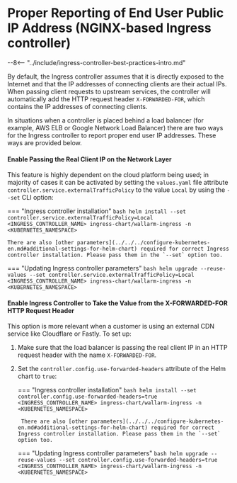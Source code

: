 # Proper Reporting of End User Public IP Address (NGINX-based Ingress controller)

--8<-- "../include/ingress-controller-best-practices-intro.md"

By default, the Ingress controller assumes that it is directly exposed to the Internet and that the IP addresses of connecting clients are their actual IPs. When passing client requests to upstream services, the controller will automatically add the HTTP request header `X-FORWARDED-FOR`, which contains the IP addresses of connecting clients.

In situations when a controller is placed behind a load balancer (for example, AWS ELB or Google Network Load Balancer) there are two ways for the Ingress controller to report proper end user IP addresses. These ways are provided below.

#### Enable Passing the Real Client IP on the Network Layer

This feature is highly dependent on the cloud platform being used; in majority of cases it can be activated by setting the `values.yaml` file attribute `controller.service.externalTrafficPolicy` to the value `Local` by using the `--set` CLI option:

=== "Ingress controller installation"
    ```bash
    helm install --set controller.service.externalTrafficPolicy=Local <INGRESS_CONTROLLER_NAME> ingress-chart/wallarm-ingress -n <KUBERNETES_NAMESPACE>
    ```

    There are also [other parameters](../../../configure-kubernetes-en.md#additional-settings-for-helm-chart) required for correct Ingress controller installation. Please pass them in the `--set` option too.
=== "Updating Ingress controller parameters"
    ```bash
    helm upgrade --reuse-values --set controller.service.externalTrafficPolicy=Local <INGRESS_CONTROLLER_NAME> ingress-chart/wallarm-ingress -n <KUBERNETES_NAMESPACE>
    ```

#### Enable Ingress Controller to Take the Value from the X-FORWARDED-FOR HTTP Request Header

This option is more relevant when a customer is using an external CDN service like Cloudflare or Fastly. To set up:

1. Make sure that the load balancer is passing the real client IP in an HTTP request header with the name `X-FORWARDED-FOR`.
2. Set the `controller.config.use-forwarded-headers` attribute of the Helm chart to `true`:

    === "Ingress controller installation"
        ```bash
        helm install --set controller.config.use-forwarded-headers=true <INGRESS_CONTROLLER_NAME> ingress-chart/wallarm-ingress -n <KUBERNETES_NAMESPACE>
        ```

        There are also [other parameters](../../../configure-kubernetes-en.md#additional-settings-for-helm-chart) required for correct Ingress controller installation. Please pass them in the `--set` option too.
    === "Updating Ingress controller parameters"
        ```bash
        helm upgrade --reuse-values --set controller.config.use-forwarded-headers=true <INGRESS_CONTROLLER_NAME> ingress-chart/wallarm-ingress -n <KUBERNETES_NAMESPACE>
        ```
